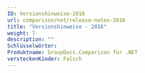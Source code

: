 ```yaml
---
ID: Versionshinweise-2016
url: comparison/net/release-notes-2016
title: "Versionshinweise - 2016"
weight: 7
description: ""
Schlüsselwörter:
Produktname: GroupDocs.Comparison für .NET
versteckenKinder: Falsch
---
```


